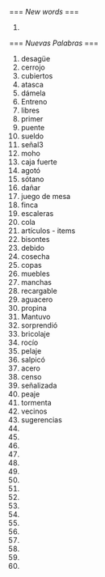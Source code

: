 === *New words* ===

1. 

=== *Nuevas Palabras* ===

1. desagüe
2. cerrojo
3. cubiertos
4. atasca
5. dámela
6. Entreno
7. libres
8. primer
9. puente
10. sueldo
11. señal3
12. moho
13. caja fuerte
14. agotó
15. sótano
16. dañar
17. juego de mesa
18. finca
19. escaleras
20. cola
21. artículos - items
22. bisontes
23. debido
24. cosecha
25. copas
26. muebles
27. manchas
28. recargable
29. aguacero
30. propina
31. Mantuvo
32. sorprendió
33. bricolaje
34. rocío
35. pelaje
36. salpicó
37. acero
38. censo
39. señalizada
40. peaje
41. tormenta
42. vecinos
43. sugerencias
44. 
45. 
46. 
47. 
48. 
49. 
50. 
51. 
52. 
53. 
54. 
55. 
56. 
57. 
58. 
59. 
60. 
